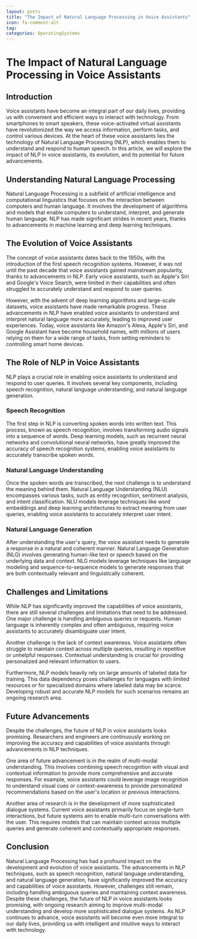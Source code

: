 ```yaml
---
layout: posts
title: "The Impact of Natural Language Processing in Voice Assistants"
icon: fa-comment-alt
tag:      
categories: OperatingSystems
---
```



# The Impact of Natural Language Processing in Voice Assistants

## Introduction

Voice assistants have become an integral part of our daily lives, providing us with convenient and efficient ways to interact with technology. From smartphones to smart speakers, these voice-activated virtual assistants have revolutionized the way we access information, perform tasks, and control various devices. At the heart of these voice assistants lies the technology of Natural Language Processing (NLP), which enables them to understand and respond to human speech. In this article, we will explore the impact of NLP in voice assistants, its evolution, and its potential for future advancements.

## Understanding Natural Language Processing

Natural Language Processing is a subfield of artificial intelligence and computational linguistics that focuses on the interaction between computers and human language. It involves the development of algorithms and models that enable computers to understand, interpret, and generate human language. NLP has made significant strides in recent years, thanks to advancements in machine learning and deep learning techniques.

## The Evolution of Voice Assistants

The concept of voice assistants dates back to the 1950s, with the introduction of the first speech recognition systems. However, it was not until the past decade that voice assistants gained mainstream popularity, thanks to advancements in NLP. Early voice assistants, such as Apple's Siri and Google's Voice Search, were limited in their capabilities and often struggled to accurately understand and respond to user queries.

However, with the advent of deep learning algorithms and large-scale datasets, voice assistants have made remarkable progress. These advancements in NLP have enabled voice assistants to understand and interpret natural language more accurately, leading to improved user experiences. Today, voice assistants like Amazon's Alexa, Apple's Siri, and Google Assistant have become household names, with millions of users relying on them for a wide range of tasks, from setting reminders to controlling smart home devices.

## The Role of NLP in Voice Assistants

NLP plays a crucial role in enabling voice assistants to understand and respond to user queries. It involves several key components, including speech recognition, natural language understanding, and natural language generation.

### Speech Recognition

The first step in NLP is converting spoken words into written text. This process, known as speech recognition, involves transforming audio signals into a sequence of words. Deep learning models, such as recurrent neural networks and convolutional neural networks, have greatly improved the accuracy of speech recognition systems, enabling voice assistants to accurately transcribe spoken words.

### Natural Language Understanding

Once the spoken words are transcribed, the next challenge is to understand the meaning behind them. Natural Language Understanding (NLU) encompasses various tasks, such as entity recognition, sentiment analysis, and intent classification. NLU models leverage techniques like word embeddings and deep learning architectures to extract meaning from user queries, enabling voice assistants to accurately interpret user intent.

### Natural Language Generation

After understanding the user's query, the voice assistant needs to generate a response in a natural and coherent manner. Natural Language Generation (NLG) involves generating human-like text or speech based on the underlying data and context. NLG models leverage techniques like language modeling and sequence-to-sequence models to generate responses that are both contextually relevant and linguistically coherent.

## Challenges and Limitations

While NLP has significantly improved the capabilities of voice assistants, there are still several challenges and limitations that need to be addressed. One major challenge is handling ambiguous queries or requests. Human language is inherently complex and often ambiguous, requiring voice assistants to accurately disambiguate user intent.

Another challenge is the lack of context awareness. Voice assistants often struggle to maintain context across multiple queries, resulting in repetitive or unhelpful responses. Contextual understanding is crucial for providing personalized and relevant information to users.

Furthermore, NLP models heavily rely on large amounts of labeled data for training. This data dependency poses challenges for languages with limited resources or for specialized domains where labeled data may be scarce. Developing robust and accurate NLP models for such scenarios remains an ongoing research area.

## Future Advancements

Despite the challenges, the future of NLP in voice assistants looks promising. Researchers and engineers are continuously working on improving the accuracy and capabilities of voice assistants through advancements in NLP techniques.

One area of future advancement is in the realm of multi-modal understanding. This involves combining speech recognition with visual and contextual information to provide more comprehensive and accurate responses. For example, voice assistants could leverage image recognition to understand visual cues or context-awareness to provide personalized recommendations based on the user's location or previous interactions.

Another area of research is in the development of more sophisticated dialogue systems. Current voice assistants primarily focus on single-turn interactions, but future systems aim to enable multi-turn conversations with the user. This requires models that can maintain context across multiple queries and generate coherent and contextually appropriate responses.

## Conclusion

Natural Language Processing has had a profound impact on the development and evolution of voice assistants. The advancements in NLP techniques, such as speech recognition, natural language understanding, and natural language generation, have significantly improved the accuracy and capabilities of voice assistants. However, challenges still remain, including handling ambiguous queries and maintaining context awareness. Despite these challenges, the future of NLP in voice assistants looks promising, with ongoing research aiming to improve multi-modal understanding and develop more sophisticated dialogue systems. As NLP continues to advance, voice assistants will become even more integral to our daily lives, providing us with intelligent and intuitive ways to interact with technology.